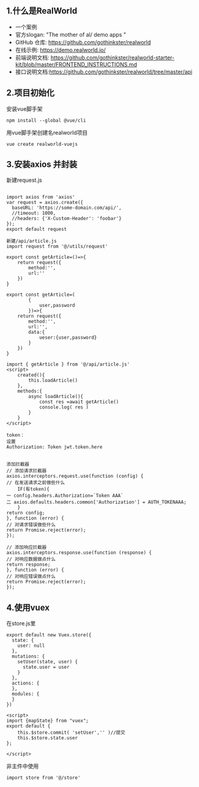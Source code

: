 ## 1.什么是RealWorld
+ 一个案例
+ 官方slogan: "The mother of al/ demo apps "
+ GitHub 仓库: https://github.com/gothinkster/realworld
+ 在线示例: https://demo.realworld.io/
+ 前端说明文档: https://github.com/gothinkster/realworld-starter-kit/blob/master/FRONTEND_INSTRUCTIONS.md
+ 接口说明文档:https://github.com/gothinkster/realworld/tree/master/api

## 2.项目初始化
安装vue脚手架
```
npm install --global @vue/cli
```
用vue脚手架创建名realworld项目
```
vue create realworld-vuejs
```

## 3.安装axios 并封装

新建request.js

```

import axios from 'axios'
var request = axios.create({
  baseURL: 'https://some-domain.com/api/',
  //timeout: 1000,
  //headers: {'X-Custom-Header': 'foobar'}
});
export default request
```

```
新建/api/article.js
import request from '@/utils/request'

export const getArticle=()=>{
	return request({
		method:'',
		url:''
	})
}

export const getArticle=(
		{
			user,password
		})=>{
	return request({
		method:'',
		url:'',
		data:{
			ueser:{user,password}		
		}
	})
}
```

```
import { getArticle } from '@/api/article.js'
<script>
    created(){
		this.loadArticle()
    },
    methods:{
    	async loadArticle(){
    		const res =await getArticle()
    		console.log( res )
    	}
    }
</script>
```

```
token：
设置
Authorization: Token jwt.token.here


添加拦截器
// 添加请求拦截器
axios.interceptors.request.use(function (config) {
// 在发送请求之前做些什么
	IF(有token){
一 config.headers.Authorization=`Token AAA` 
二 axios.defaults.headers.common['Authorization'] = AUTH_TOKENAAA;
	}
return config;
}, function (error) {
// 对请求错误做些什么
return Promise.reject(error);
});

// 添加响应拦截器
axios.interceptors.response.use(function (response) {
// 对响应数据做点什么
return response;
}, function (error) {
// 对响应错误做点什么
return Promise.reject(error);
});
```



## 4.使用vuex

在store.js里

```
export default new Vuex.store({
  state: {
    user: null
  },
  mutations: {
    setUser(state, user) {
      state.user = user
    }
  },
  actions: {
  },
  modules: {
  }
})
```

```
<script>
import {mapState} from "vuex";
export default {
	this.$store.commit( 'setUser','' )//提交
	this.$store.state.user
};

</script>

```

非主件中使用

```
import store from '@/store'
```

